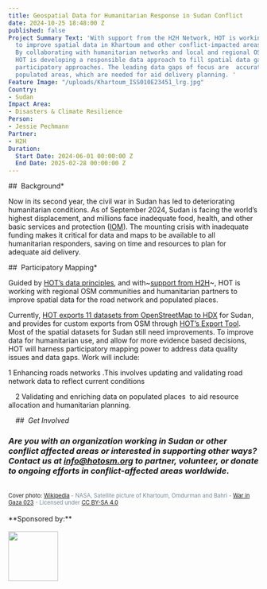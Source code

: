 ```yaml
---
title: Geospatial Data for Humanitarian Response in Sudan Conflict
date: 2024-10-25 18:48:00 Z
published: false
Project Summary Text: 'With support from the H2H Network, HOT is working with partners
  to improve spatial data in Khartoum and other conflict-impacted areas in Sudan.
  By collaborating with humanitarian networks and local and regional OSM communities,
  HOT is developing a responsible data approach to fill spatial data gaps through
  participatory approaches. The leading data gaps of focus are  accurate roads and
  populated areas, which are needed for aid delivery planning. '
Feature Image: "/uploads/Khartoum_ISS010E23451_lrg.jpg"
Country:
- Sudan
Impact Area:
- Disasters & Climate Resilience
Person:
- Jessie Pechmann
Partner:
- H2H
Duration:
  Start Date: 2024-06-01 00:00:00 Z
  End Date: 2025-02-28 00:00:00 Z
---
```


##  Background*

Now in its second year, the civil war in Sudan has led to deteriorating humanitarian conditions. As of September 2024, Sudan is facing the world’s highest displacement, and millions face inadequate food, health, and other basic services and protection ([IOM](https://www.iom.int/news/sudan-internal-displacement-set-top-10-million-famine-looms-iom#:~:text=IOM's%20Displacement%20Tracking%20Matrix%2C%20which,war%2C%20and%207.1%20million%20since.)). The mounting crisis with inadequate funding makes it critical for data and maps to be available to all humanitarian responders, saving on time and resources to plan for adequate aid delivery. 

##  Participatory Mapping*

Guided by [HOT’s data principles](https://www.hotosm.org/tools-and-data/data-principles/), and with~[support from H2H](https://h2hnetwork.org/h2hsupport-package-conflict-sudan)~, HOT is working with regional OSM communities and humanitarian partners to improve spatial data for the road network and populated places.   

Currently, [HOT exports 11 datasets from OpenStreetMap to HDX](https://data.humdata.org/dataset/?groups=sdn&organization=hot&q=&sort=last_modified%20desc&ext_page_size=25) for Sudan, and provides for custom exports from OSM through [HOT’s Export Tool](https://export.hotosm.org/v3/). Most of the spatial datasets for Sudan still need improvements. To improve data for humanitarian use, and allow for more evidence based decisions, HOT will harness participatory mapping power to address data quality issues and data gaps. Work will include:

1 Enhancing roads networks .This involves updating and validating road network data to reflect current conditions

⠀
2 Validating and enriching data on populated places  to aid resource allocation and humanitarian planning.

⠀
*##  Get Involved*

### *Are you with an organization working in Sudan or other conflict affected areas or interested in supporting other ways? Contact us at info@hotosm.org to partner, volunteer, or donate to ongoing efforts in conflict-affected areas worldwide*.
<br>
<span style="font-size: 0.8em;"><font color="#778899"><a> Cover photo: </a><a href="https://commons.wikimedia.org/wiki/File:Khartoum_ISS010E23451_lrg.jpg">Wikipedia</a> - NASA, Satellite picture of Khartoum, Omdurman and Bahri - <a href="https://flic.kr/p/63oF5P">War in Gaza 023</a> - Licensed under <a href="https://creativecommons.org/licenses/by-sa/4.0/">CC BY-SA 4.0</a></font></span>
<br>
<br>
**Sponsored by:**
<br>
<br>
<img src="https://www.hotosm.org/uploads/h2h-logo-new-400x400.png" width="100" height="100">